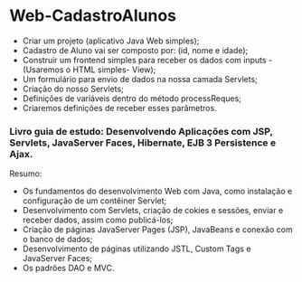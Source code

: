 # Web-CadastroAlunos

- Criar um projeto (aplicativo Java Web simples);
- Cadastro de Aluno vai ser composto por: (id, nome e idade);
- Construir um frontend simples para receber os dados com inputs - (Usaremos o HTML simples- View);
- Um formulário para envio de dados na nossa camada Servlets;
- Criação do nosso Servlets;
- Definições de variáveis dentro do método processReques;
- Criaremos definições de receber esses parâmetros.

### Livro guia de estudo: Desenvolvendo Aplicações com JSP, Servlets, JavaServer Faces, Hibernate, EJB 3 Persistence e Ajax.
Resumo:
- Os fundamentos do desenvolvimento Web com Java, como instalação e configuração de um contêiner Servlet;
- Desenvolvimento com Servlets, criação de cokies e sessões, enviar e receber dados, assim como publicá-los;
- Criação de páginas JavaServer Pages (JSP), JavaBeans e conexão com o banco de dados;
- Desenvolvimento de páginas utilizando JSTL, Custom Tags e JavaServer Faces;
- Os padrões DAO e MVC.
